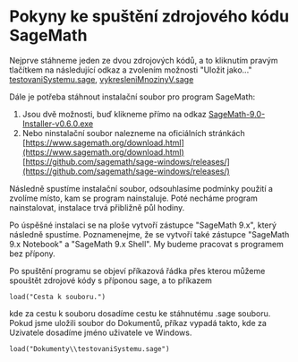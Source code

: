 # Pokyny ke spuštění zdrojového kódu SageMath
Nejprve stáhneme jeden ze dvou zdrojových kódů, a to kliknutím pravým tlačítkem na následující odkaz a zvolením možnosti "Uložit jako..." [testovaniSystemu.sage](https://raw.githubusercontent.com/StefanHajduk/BachelorThesis/master/testovaniSystemu.sage), [vykresleniMnozinyV.sage](https://raw.githubusercontent.com/StefanHajduk/BachelorThesis/master/vykresleniMnozinyV.sage)

Dále je potřeba stáhnout instalační soubor pro program SageMath:

1. Jsou dvě možnosti, buď klikneme přímo na odkaz [SageMath-9.0-Installer-v0.6.0.exe](https://github.com/sagemath/sage-windows/releases/download/0.6.0-9.0/SageMath-9.0-Installer-v0.6.0.exe)
2. Nebo ninstalační soubor nalezneme na oficiálních stránkách [https://www.sagemath.org/download.html](https://www.sagemath.org/download.html)
[https://github.com/sagemath/sage-windows/releases/](https://github.com/sagemath/sage-windows/releases/)

Následně spustíme instalační soubor, odsouhlasíme podmínky použití a zvolíme místo, kam se program nainstaluje. Poté necháme program nainstalovat, instalace trvá přibližně půl hodiny.

Po úspěšné instalaci se na ploše vytvoří zástupce "SageMath 9.x", který následně spustíme. Poznamenejme, že se vytvoří také zástupce "SageMath 9.x Notebook" a "SageMath 9.x Shell". My budeme pracovat s programem bez přípony.

Po spuštění programu se objeví příkazová řádka přes kterou můžeme spouštět zdrojové kódy s příponou sage, a to příkazem

```console
load("Cesta k souboru.")
```
kde za cestu k souboru dosadíme cestu ke stáhnutému .sage souboru. Pokud jsme uložili soubor do Dokumentů, příkaz vypadá takto, kde za Uzivatele dosadíme jméno uživatele ve Windows.

```console
load("Dokumenty\\testovaniSystemu.sage")
```
